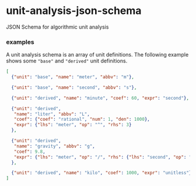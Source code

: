 # unit-analysis-json-schema
JSON Schema for algorithmic unit analysis

### examples
A unit analysis schema is an array of unit definitions.
The following example shows some `"base"` and `"derived"` unit definitions.
```json
[
  {"unit": "base", "name": "meter", "abbv": "m"},

  {"unit": "base", "name": "second", "abbv": "s"},

  {"unit": "derived", "name": "minute", "coef": 60, "expr": "second"},

  {"unit": "derived",
   "name": "liter", "abbv": "L",
   "coef": {"coef": "rational", "num": 1, "den": 1000},
   "expr": {"lhs": "meter", "op": "^", "rhs": 3}
  },

  {"unit": "derived",
   "name": "gravity", "abbv": "g",
   "coef": 9.8,
   "expr": {"lhs": "meter", "op": "/", "rhs": {"lhs": "second", "op": "^", "rhs": 2}}
  },

  {"unit": "derived", "name": "kilo", "coef": 1000, "expr": "unitless"}
]
```
